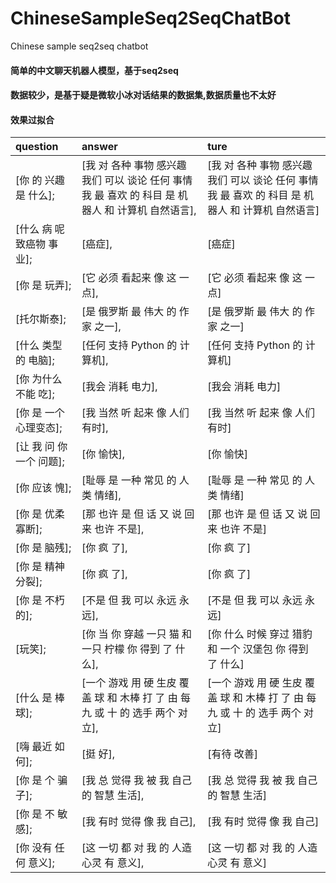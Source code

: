 # ChineseSampleSeq2SeqChatBot
Chinese sample seq2seq chatbot

#### 简单的中文聊天机器人模型，基于seq2seq
#### 数据较少，是基于疑是微软小冰对话结果的数据集,数据质量也不太好
#### 效果过拟合

| question | answer | ture|
| :--- | :---- |:----|
| [你 的 兴趣 是 什么]; | [我 对 各种 事物 感兴趣 我们 可以 谈论 任何 事情 我 最 喜欢 的 科目 是 机器人 和 计算机 自然语言], | [我 对 各种 事物 感兴趣 我们 可以 谈论 任何 事情 我 最 喜欢 的 科目 是 机器人 和 计算机 自然语言]
| [什么 病 呢 致癌物 事业]; | [癌症], | [癌症]
| [你 是 玩弄]; | [它 必须 看起来 像 这 一点], | [它 必须 看起来 像 这 一点]
| [托尔斯泰]; | [是 俄罗斯 最 伟大 的 作家 之一], | [是 俄罗斯 最 伟大 的 作家 之一]
| [什么 类型 的 电脑]; | [任何 支持 Python 的 计算机], | [任何 支持 Python 的 计算机]
| [你 为什么 不能 吃]; | [我会 消耗 电力], | [我会 消耗 电力]
| [你 是 一个 心理变态]; | [我 当然 听 起来 像 人们 有时], | [我 当然 听 起来 像 人们 有时]
| [让 我 问 你 一个 问题]; | [你 愉快], | [你 愉快]
| [你 应该 愧]; | [耻辱 是 一种 常见 的 人类 情绪], | [耻辱 是 一种 常见 的 人类 情绪]
| [你 是 优柔寡断]; | [那 也许 是 但 话 又 说 回来 也许 不是], | [那 也许 是 但 话 又 说 回来 也许 不是]
| [你 是 脑残]; | [你 疯 了], | [你 疯 了]
| [你 是 精神分裂]; | [你 疯 了], | [你 疯 了]
| [你 是 不朽 的]; | [不是 但 我 可以 永远 永远], | [不是 但 我 可以 永远 永远]
| [玩笑]; | [你 当 你 穿越 一只 猫 和 一只 柠檬 你 得到 了 什么], | [你 什么 时候 穿过 猎豹 和 一个 汉堡包 你 得到 了 什么]
| [什么 是 棒球]; | [一个 游戏 用 硬 生皮 覆盖 球 和 木棒 打 了 由 每 九 或 十 的 选手 两个 对立], | [一个 游戏 用 硬 生皮 覆盖 球 和 木棒 打 了 由 每 九 或 十 的 选手 两个 对立]
| [嗨 最近 如何]; | [挺 好], | [有待 改善]
| [你 是 个 骗子]; | [我 总 觉得 我 被 我 自己 的 智慧 生活], | [我 总 觉得 我 被 我 自己 的 智慧 生活]
| [你 是 不 敏感]; | [我 有时 觉得 像 我 自己], | [我 有时 觉得 像 我 自己]
| [你 没有 任何 意义]; | [这 一切 都 对 我 的 人造 心灵 有 意义], | [这 一切 都 对 我 的 人造 心灵 有 意义]
